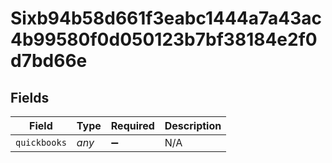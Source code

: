 # Sixb94b58d661f3eabc1444a7a43ac4b99580f0d050123b7bf38184e2f0d7bd66e


## Fields

| Field              | Type               | Required           | Description        |
| ------------------ | ------------------ | ------------------ | ------------------ |
| `quickbooks`       | *any*              | :heavy_minus_sign: | N/A                |
